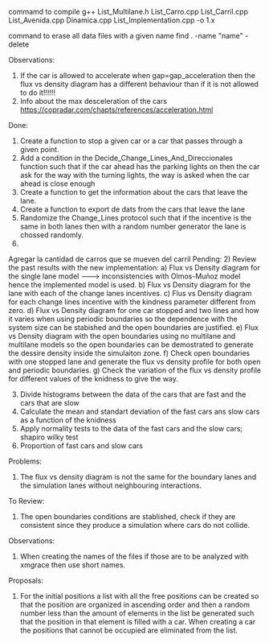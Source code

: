 commamd to compile
g++ List_Multilane.h List_Carro.cpp List_Carril.cpp List_Avenida.cpp Dinamica.cpp List_Implementation.cpp -o 1.x

command to erase all data files with a given name
find . -name "name" -delete

Observations:
1) If the car is allowed to accelerate when gap=gap_acceleration then the flux vs density diagram has a different behaviour
	than if it is not allowed to do it!!!!!!
2) Info about the max desceleration of the cars https://copradar.com/chapts/references/acceleration.html

Done:
1) Create a function to stop a given car or a car that passes through a given point.
2) Add a condition in the Decide_Change_Lines_And_Direccionales function such that if the car ahead has the
	parking lights on then the car ask for the way with the turning lights, the way is asked when the car ahead
	is close enough
3) Create a function to get the information about the cars that leave the lane.
4) Create a function to export de dats from the cars that leave the lane
5) Randomize the Change_Lines protocol such that if the incentive is the same in both lanes then with
	a random number generator the lane is chossed randomly.
6)


Agregar la cantidad de carros que se mueven del carril
Pending:
2) Review the past results with the new implementation:
	a) Flux vs Density diagram for the single lane model ---> inconsistencies with Olmos-Muñoz model hence the implemented model 
		is used.
	b) Flux vs Density diagram for the lane with each of the change lanes incentives.
	c) Flus vs Density diagram for each change lines incentive with the kindness parameter different from zero.
	d) Flux vs Density diagram for one car stopped and two lines and how it varies when using periodic boundaries
		so the dependence with the system size can be stabished and the open boundaries are justified.
	e) Flux vs Density diagram with the open boundaries using no multilane and multilane models so the 
		open boundaries can be demostrated to generate the dessire density inside the simulaiton zone.
	f) Check open boundaries with one stopped lane and generate the flux vs density profile for both open and 
		periodic boundaries.
	g) Check the variation of the flux vs density profile for different values of the knidness to give the way.

3) Divide histograms between the data of the cars that are fast and the cars that are slow
4) Calculate the mean and standart deviation of the fast cars ans slow cars as a function of the knidness
5) Apply normality tests to the data of the fast cars and the slow cars; shapiro wilky test
6) Proportion of fast cars and slow cars


Problems:
1) The flux vs density diagram is not the same for the boundary lanes and the simulation lanes without neighbouring 
	interactions.

To Review:
1) The open boundaries conditions are stablished, check if they are consistent since they produce a  simulation where 
cars do not collide.

Observations:
1) When creating the names of the files if those are to be analyzed with xmgrace then use short names.

Proposals:
1) For the initial positions a list with all the free positions can be created so that the position are organized 
in ascending order and then a random number less than the amount of elements in the list be generated such that
the position in that element is filled with a car. When creating a car the positions that cannot be occupied are
eliminated from the list.




